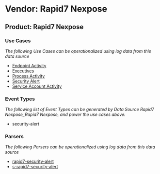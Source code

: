 Vendor: Rapid7 Nexpose
======================
Product: Rapid7 Nexpose
-----------------------

### Use Cases

_The following Use Cases can be operationalized using log data from this data source_

* [Endpoint Activity](usecase_endpoint_activity.md)
* [Executives](usecase_executives.md)
* [Process Activity](usecase_process_activity.md)
* [Security Alert](usecase_security_alert.md)
* [Service Account Activity](usecase_service_account_activity.md)


### Event Types

_The following list of Event Types can be generated by Data Source Rapid7 Nexpose_Rapid7 Nexpose, and power the use cases above:_

- security-alert


### Parsers

_The following Parsers can be operationalized using log data from this data source_

* [rapid7-security-alert](parserContent_rapid7-security-alert.md)
* [s-rapid7-security-alert](parserContent_s-rapid7-security-alert.md)
